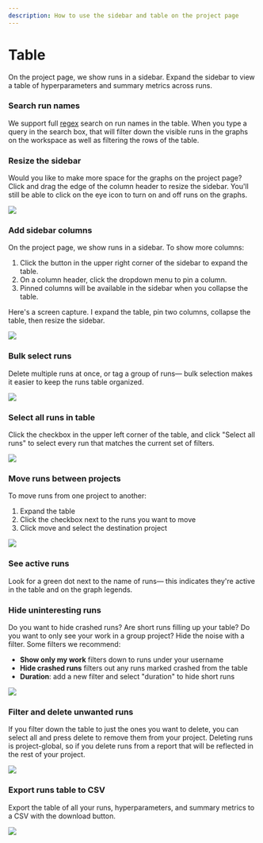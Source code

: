 ```yaml
---
description: How to use the sidebar and table on the project page
---
```


# Table

On the project page, we show runs in a sidebar. Expand the sidebar to view a table of  hyperparameters and summary metrics across runs.

### Search run names

We support full [regex](https://dev.mysql.com/doc/refman/8.0/en/regexp.html) search on run names in the table. When you type a query in the search box, that will filter down the visible runs in the graphs on the workspace as well as filtering the rows of the table.

### Resize the sidebar

Would you like to make more space for the graphs on the project page? Click and drag the edge of the column header to resize the sidebar. You'll still be able to click on the eye icon to turn on and off runs on the graphs.

![](https://downloads.intercomcdn.com/i/o/153755378/d54ae70fb8155657a87545b1/howto+-+resize+column.gif)

### Add sidebar columns

On the project page, we show runs in a sidebar. To show more columns:

1. Click the button in the upper right corner of the sidebar to expand the table.
2. On a column header, click the dropdown menu to pin a column.
3. Pinned columns will be available in the sidebar when you collapse the table.

Here's a screen capture. I expand the table, pin two columns, collapse the table, then resize the sidebar.

![](https://downloads.intercomcdn.com/i/o/152951680/cf8cbc6b35e923be2551ba20/howto+-+pin+rows+in+table.gif)

### Bulk select runs

Delete multiple runs at once, or tag a group of runs— bulk selection makes it easier to keep the runs table organized.

![](../../.gitbook/assets/howto-bulk-select.gif)

### Select all runs in table

Click the checkbox in the upper left corner of the table, and click "Select all runs" to select every run that matches the current set of filters.

![](../../.gitbook/assets/all-runs-select.gif)

### Move runs between projects

To move runs from one project to another:

1. Expand the table
2. Click the checkbox next to the runs  you want to move
3. Click move and select the destination project

![](../../.gitbook/assets/howto-move-runs.gif)

### See active runs

Look for a green dot next to the name of runs— this indicates they're active in the table and on the graph legends. 

### Hide uninteresting runs

Do you want to hide crashed runs? Are short runs filling up your table? Do you want to only see your work in a group project? Hide the noise with a filter. Some filters we recommend:

* **Show only my work** filters down to runs under your username
* **Hide crashed runs** filters out any runs marked crashed from the table
* **Duration**: add a new filter and select "duration" to hide short runs

![](../../.gitbook/assets/image%20%2816%29.png)

### Filter and delete unwanted runs

If you filter down the table to just the ones you want to delete, you can select all and press delete to remove them from your project. Deleting runs is project-global, so if you delete runs from a report that will be reflected in the rest of your project.

![](../../.gitbook/assets/2020-05-13-19.14.13.gif)

### Export runs table to CSV

Export the table of all your runs, hyperparameters, and summary metrics to a CSV with the download button.

![](../../.gitbook/assets/2020-07-06-11.51.01.gif)


